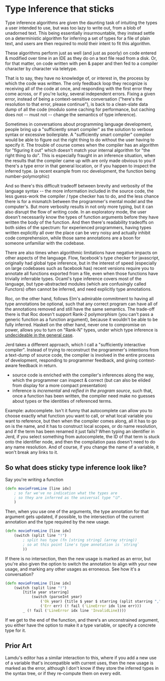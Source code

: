 
# Type Inference that sticks

Type inference algorithms are given the daunting task of intuiting the types a user intended to use, but was too lazy to write out, from a blob of unadorned text. This being essentially insurmountable, they instead settle on a deterministic algorithm for inferring a set of types for a file of plain text, and users are then required to mold their intent to fit this algorithm.

These algorithms perform just as well (and just as poorly) on code entered & modified over time in an IDE as they do on a text file read from a disk. Or, for that matter, on code written with pen & paper and then fed to a compiler character by character via teletype.

That is to say, they have no knowledge of, or interest in, the process by which the code was written. The only feedback loop they recognize is receiving all of the code at once, and responding with the first error they come across, or if you're lucky, several independent errors. Fixing a given error, instead of being a context-sensitive conversation ("here's the resolution to that error, please continue"), is back to a clean-slate data dump of all the code (modulo some caching for performance, but caching does not -- must not -- change the semantics of type inference).

Sometimes in conversations about programming language development, people bring up a "sufficiently smart compiler" as the solution to verbose syntax or excessive boilerplate. A "sufficiently smart compiler" compiler would be able to figure out the right thing to do without the user having to specify it. The trouble of course comes when the compiler has an algorithm for "figuring it out" which doesn't match your internal algorithm for "the right thing to do". This is especially fraught in an inference situation, when the results that the compiler came up with are only made obvious to you if there's a type error in that general location, or if you happen to inspect the inferred type. (a recent example from roc development, the function being number-polymorphic)

And so there's this difficult tradeoff between brevity and verbosity of the language syntax -- the more information included in the source code, the less guess-work the compiler / type checker has to do, and the less chance there is for a mismatch between the programmer's mental model and the computer's. But more verbosity results in not only more typing, but it can also disrupt the flow of writing code. In an exploratory mode, the user doesn't necessarily know the types of function arguments before they have written the body of the function. And then there's readability tradeoffs on both sides of the spectrum: for experienced programmers, having types written explicitly all over the place can be very noisy and actually inhibit code comprehension, while those same annotations are a boon for someone unfamiliar with the codebase.

There are also times when algorithmic limitations have negative impacts on other aspects of the language. Flow, facebook's type checker for javascript, originally had global type inference, but in the interest of speed (especially on large codebases such as facebook has) recent versions require you to annotate all functions exported from a file, even when those functions have trivially inferrable types. Ocaml's type inference covers most of the language, but type-abstracted modules (which are confusingly called Functors) often cannot be inferred, and need explicitly type annotations.

Roc, on the other hand, follows Elm's admirable commitment to having all type annotations be optional, such that any correct program can have all of the annotations removed and still have the same semantics. The trade-off there is that Roc doesn't support Rank-2 polymorphism (you can't pass a generic function as a function argument), because it wouldn't be able to be fully inferred. Haskell on the other hand, never one to compromise on power, allows you to turn on "Rank-N" types, under which type inference is [undecideable in the general case](https://en.wikipedia.org/wiki/Parametric_polymorphism#Higher-rank_polymorphism).

Jerd takes a different approach, which I call a "sufficiently interactive compiler". Instead of trying to reconstruct the programmer's intentions from a text-dump of source code, the compiler is involved in the entire process of development, responding to programmer feedback, and giving context-aware feedback in return.

- source code is enriched with the compiler's inferences along the way, which the programmer can inspect & correct (but can also be elided from display for a more compact presentation)
- inference is *incremental* and *reified in the program source*, such that, once a function has been written, the compiler need make no guesses about types or the identities of referenced terms.

Example: autocomplete. Isn't it funny that autocomplete can allow you to choose exactly what function you want to call, or what local variable you want to reference, but then when the compiler comes along, all it has to go on is the name, and it has to construct local scopes, or do name resolution, and if the term has been renamed it just fails?
When typing an identifier in Jerd, if you select something from autocomplete, the ID of that term is stuck onto the identifier node, and then the compilation pass doesn't need to do any name resolution. And of course, if you change the name of a variable, it won't break any links to it.

## So what does sticky type inference look like?

Say you're writing a function
```clj
(defn movieFromLine [line idx]
	; so far we've no indication what the types are
	; so they are inferred as the universal type "𝕌".
	)
```

Then, when you use one of the arguments, the type annotation for that
argument gets updated, if possible, to the intersection of the current
annotation and the type required by the new usage.

```clj
(defn movieFromLine [line idx]
	(switch (split line "!")
		; split has type (fn [string string] (array string))
		; so at this point line's type annotation is `string`
		))
```

If there is no intersection, then the new usage is marked as an error,
but you're also given the option to switch the annotation to align with
your new usage, and marking any other usages as erroneous. See how it's
a conversation?

```clj
(defn movieFromLine [line idx]
	(switch (split line "!")
		[title year starring]
			(switch (parseInt year)
				('Ok year) {title $ year $ starring (split starring ",")}
				('Err err) (! fail ('LineError idx line err)))
		_ (! fail ('LineError idx line 'InvalidLine))))
```

If we get to the end of the function, and there's an unconstrained argument,
you either have the option to make it a type variable, or specify a concrete
type for it.

## Prior Art

Lamdu's editor has a similar interaction to this, where if you add a new use of a variable that's incompatible with current uses, then the new usage is marked as the error, although I don't know if they store the inferred types in the syntax tree, or if they re-compute them on every edit.

## 

